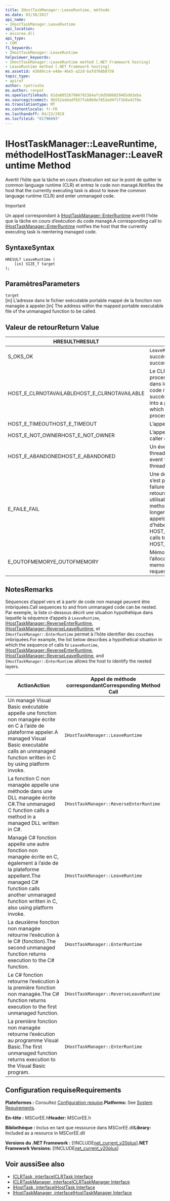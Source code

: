 ```yaml
---
title: IHostTaskManager::LeaveRuntime, méthode
ms.date: 03/30/2017
api_name:
- IHostTaskManager.LeaveRuntime
api_location:
- mscoree.dll
api_type:
- COM
f1_keywords:
- IHostTaskManager::LeaveRuntime
helpviewer_keywords:
- IHostTaskManager::LeaveRuntime method [.NET Framework hosting]
- LeaveRuntime method [.NET Framework hosting]
ms.assetid: 43689cc4-e48e-46e5-a22d-bafd768b8759
topic_type:
- apiref
author: rpetrusha
ms.author: ronpet
ms.openlocfilehash: 81da8052b79047933b4afc6d5686029465d83eba
ms.sourcegitcommit: 9b552addadfb57fab0b9e7852ed4f1f1b8a42f8e
ms.translationtype: MT
ms.contentlocale: fr-FR
ms.lasthandoff: 04/23/2019
ms.locfileid: "61796693"
---
```

# <a name="ihosttaskmanagerleaveruntime-method"></a><span data-ttu-id="a5d69-102">IHostTaskManager::LeaveRuntime, méthode</span><span class="sxs-lookup"><span data-stu-id="a5d69-102">IHostTaskManager::LeaveRuntime Method</span></span>
<span data-ttu-id="a5d69-103">Avertit l’hôte que la tâche en cours d’exécution est sur le point de quitter le common language runtime (CLR) et entrez le code non managé.</span><span class="sxs-lookup"><span data-stu-id="a5d69-103">Notifies the host that the currently executing task is about to leave the common language runtime (CLR) and enter unmanaged code.</span></span>  
  
> [!IMPORTANT]
>  <span data-ttu-id="a5d69-104">Un appel correspondant à [IHostTaskManager::EnterRuntime](../../../../docs/framework/unmanaged-api/hosting/ihosttaskmanager-enterruntime-method.md) avertit l’hôte que la tâche en cours d’exécution du code managé.</span><span class="sxs-lookup"><span data-stu-id="a5d69-104">A corresponding call to [IHostTaskManager::EnterRuntime](../../../../docs/framework/unmanaged-api/hosting/ihosttaskmanager-enterruntime-method.md) notifies the host that the currently executing task is reentering managed code.</span></span>  
  
## <a name="syntax"></a><span data-ttu-id="a5d69-105">Syntaxe</span><span class="sxs-lookup"><span data-stu-id="a5d69-105">Syntax</span></span>  
  
```  
HRESULT LeaveRuntime (  
    [in] SIZE_T target  
);  
```  
  
## <a name="parameters"></a><span data-ttu-id="a5d69-106">Paramètres</span><span class="sxs-lookup"><span data-stu-id="a5d69-106">Parameters</span></span>  
 `target`  
 <span data-ttu-id="a5d69-107">[in] L’adresse dans le fichier exécutable portable mappé de la fonction non managée à appeler.</span><span class="sxs-lookup"><span data-stu-id="a5d69-107">[in] The address within the mapped portable executable file of the unmanaged function to be called.</span></span>  
  
## <a name="return-value"></a><span data-ttu-id="a5d69-108">Valeur de retour</span><span class="sxs-lookup"><span data-stu-id="a5d69-108">Return Value</span></span>  
  
|<span data-ttu-id="a5d69-109">HRESULT</span><span class="sxs-lookup"><span data-stu-id="a5d69-109">HRESULT</span></span>|<span data-ttu-id="a5d69-110">Description</span><span class="sxs-lookup"><span data-stu-id="a5d69-110">Description</span></span>|  
|-------------|-----------------|  
|<span data-ttu-id="a5d69-111">S_OK</span><span class="sxs-lookup"><span data-stu-id="a5d69-111">S_OK</span></span>|<span data-ttu-id="a5d69-112">`LeaveRuntime` retourné avec succès.</span><span class="sxs-lookup"><span data-stu-id="a5d69-112">`LeaveRuntime` returned successfully.</span></span>|  
|<span data-ttu-id="a5d69-113">HOST_E_CLRNOTAVAILABLE</span><span class="sxs-lookup"><span data-stu-id="a5d69-113">HOST_E_CLRNOTAVAILABLE</span></span>|<span data-ttu-id="a5d69-114">Le CLR n’a pas été chargé dans un processus ou le CLR est dans un état dans lequel il ne peut pas exécuter le code managé ou traiter l’appel avec succès.</span><span class="sxs-lookup"><span data-stu-id="a5d69-114">The CLR has not been loaded into a process, or the CLR is in a state in which it cannot run managed code or process the call successfully.</span></span>|  
|<span data-ttu-id="a5d69-115">HOST_E_TIMEOUT</span><span class="sxs-lookup"><span data-stu-id="a5d69-115">HOST_E_TIMEOUT</span></span>|<span data-ttu-id="a5d69-116">L’appel a expiré.</span><span class="sxs-lookup"><span data-stu-id="a5d69-116">The call timed out.</span></span>|  
|<span data-ttu-id="a5d69-117">HOST_E_NOT_OWNER</span><span class="sxs-lookup"><span data-stu-id="a5d69-117">HOST_E_NOT_OWNER</span></span>|<span data-ttu-id="a5d69-118">L’appelant ne possède pas le verrou.</span><span class="sxs-lookup"><span data-stu-id="a5d69-118">The caller does not own the lock.</span></span>|  
|<span data-ttu-id="a5d69-119">HOST_E_ABANDONED</span><span class="sxs-lookup"><span data-stu-id="a5d69-119">HOST_E_ABANDONED</span></span>|<span data-ttu-id="a5d69-120">Un événement a été annulé alors qu’un thread bloqué ou Fibre l’attendait.</span><span class="sxs-lookup"><span data-stu-id="a5d69-120">An event was canceled while a blocked thread or fiber was waiting on it.</span></span>|  
|<span data-ttu-id="a5d69-121">E_FAIL</span><span class="sxs-lookup"><span data-stu-id="a5d69-121">E_FAIL</span></span>|<span data-ttu-id="a5d69-122">Une défaillance catastrophique inconnue s’est produite.</span><span class="sxs-lookup"><span data-stu-id="a5d69-122">An unknown catastrophic failure occurred.</span></span> <span data-ttu-id="a5d69-123">Lorsqu’une méthode retourne E_FAIL, le CLR n’est plus utilisable au sein du processus.</span><span class="sxs-lookup"><span data-stu-id="a5d69-123">When a method returns E_FAIL, the CLR is no longer usable within the process.</span></span> <span data-ttu-id="a5d69-124">Les appels suivants aux méthodes d’hébergement retournent HOST_E_CLRNOTAVAILABLE.</span><span class="sxs-lookup"><span data-stu-id="a5d69-124">Subsequent calls to hosting methods return HOST_E_CLRNOTAVAILABLE.</span></span>|  
|<span data-ttu-id="a5d69-125">E_OUTOFMEMORY</span><span class="sxs-lookup"><span data-stu-id="a5d69-125">E_OUTOFMEMORY</span></span>|<span data-ttu-id="a5d69-126">Mémoire est insuffisante pour terminer l’allocation demandée.</span><span class="sxs-lookup"><span data-stu-id="a5d69-126">Not enough memory is available to complete the requested allocation.</span></span>|  
  
## <a name="remarks"></a><span data-ttu-id="a5d69-127">Notes</span><span class="sxs-lookup"><span data-stu-id="a5d69-127">Remarks</span></span>  
 <span data-ttu-id="a5d69-128">Séquences d’appel vers et à partir de code non managé peuvent être imbriquées.</span><span class="sxs-lookup"><span data-stu-id="a5d69-128">Call sequences to and from unmanaged code can be nested.</span></span> <span data-ttu-id="a5d69-129">Par exemple, la liste ci-dessous décrit une situation hypothétique dans laquelle la séquence d’appels à `LeaveRuntime`, [IHostTaskManager::ReverseEnterRuntime](../../../../docs/framework/unmanaged-api/hosting/ihosttaskmanager-reverseenterruntime-method.md), [IHostTaskManager::ReverseLeaveRuntime](../../../../docs/framework/unmanaged-api/hosting/ihosttaskmanager-reverseleaveruntime-method.md), et `IHostTaskManager::EnterRuntime` permet à l’hôte identifier des couches imbriquées.</span><span class="sxs-lookup"><span data-stu-id="a5d69-129">For example, the list below describes a hypothetical situation in which the sequence of calls to `LeaveRuntime`, [IHostTaskManager::ReverseEnterRuntime](../../../../docs/framework/unmanaged-api/hosting/ihosttaskmanager-reverseenterruntime-method.md), [IHostTaskManager::ReverseLeaveRuntime](../../../../docs/framework/unmanaged-api/hosting/ihosttaskmanager-reverseleaveruntime-method.md), and `IHostTaskManager::EnterRuntime` allows the host to identify the nested layers.</span></span>  
  
|<span data-ttu-id="a5d69-130">Action</span><span class="sxs-lookup"><span data-stu-id="a5d69-130">Action</span></span>|<span data-ttu-id="a5d69-131">Appel de méthode correspondant</span><span class="sxs-lookup"><span data-stu-id="a5d69-131">Corresponding Method Call</span></span>|  
|------------|-------------------------------|  
|<span data-ttu-id="a5d69-132">Un managé Visual Basic exécutable appelle une fonction non managée écrite en C à l’aide de plateforme appeler.</span><span class="sxs-lookup"><span data-stu-id="a5d69-132">A managed Visual Basic executable calls an unmanaged function written in C by using platform invoke.</span></span>|`IHostTaskManager::LeaveRuntime`|  
|<span data-ttu-id="a5d69-133">La fonction C non managée appelle une méthode dans une DLL managée écrite C#.</span><span class="sxs-lookup"><span data-stu-id="a5d69-133">The unmanaged C function calls a method in a managed DLL written in C#.</span></span>|`IHostTaskManager::ReverseEnterRuntime`|  
|<span data-ttu-id="a5d69-134">Managé C# fonction appelle une autre fonction non managée écrite en C, également à l’aide de la plateforme appellent.</span><span class="sxs-lookup"><span data-stu-id="a5d69-134">The managed C# function calls another unmanaged function written in C, also using platform invoke.</span></span>|`IHostTaskManager::LeaveRuntime`|  
|<span data-ttu-id="a5d69-135">La deuxième fonction non managée retourne l’exécution à le C# (fonction).</span><span class="sxs-lookup"><span data-stu-id="a5d69-135">The second unmanaged function returns execution to the C# function.</span></span>|`IHostTaskManager::EnterRuntime`|  
|<span data-ttu-id="a5d69-136">Le C# fonction retourne l’exécution à la première fonction non managée.</span><span class="sxs-lookup"><span data-stu-id="a5d69-136">The C# function returns execution to the first unmanaged function.</span></span>|`IHostTaskManager::ReverseLeaveRuntime`|  
|<span data-ttu-id="a5d69-137">La première fonction non managée retourne l’exécution au programme Visual Basic.</span><span class="sxs-lookup"><span data-stu-id="a5d69-137">The first unmanaged function returns execution to the Visual Basic program.</span></span>|`IHostTaskManager::EnterRuntime`|  
  
## <a name="requirements"></a><span data-ttu-id="a5d69-138">Configuration requise</span><span class="sxs-lookup"><span data-stu-id="a5d69-138">Requirements</span></span>  
 <span data-ttu-id="a5d69-139">**Plateformes :** Consultez [Configuration requise](../../../../docs/framework/get-started/system-requirements.md).</span><span class="sxs-lookup"><span data-stu-id="a5d69-139">**Platforms:** See [System Requirements](../../../../docs/framework/get-started/system-requirements.md).</span></span>  
  
 <span data-ttu-id="a5d69-140">**En-tête :** MSCorEE.h</span><span class="sxs-lookup"><span data-stu-id="a5d69-140">**Header:** MSCorEE.h</span></span>  
  
 <span data-ttu-id="a5d69-141">**Bibliothèque :** Inclus en tant que ressource dans MSCorEE.dll</span><span class="sxs-lookup"><span data-stu-id="a5d69-141">**Library:** Included as a resource in MSCorEE.dll</span></span>  
  
 <span data-ttu-id="a5d69-142">**Versions du .NET Framework :** [!INCLUDE[net_current_v20plus](../../../../includes/net-current-v20plus-md.md)]</span><span class="sxs-lookup"><span data-stu-id="a5d69-142">**.NET Framework Versions:** [!INCLUDE[net_current_v20plus](../../../../includes/net-current-v20plus-md.md)]</span></span>  
  
## <a name="see-also"></a><span data-ttu-id="a5d69-143">Voir aussi</span><span class="sxs-lookup"><span data-stu-id="a5d69-143">See also</span></span>

- [<span data-ttu-id="a5d69-144">ICLRTask, interface</span><span class="sxs-lookup"><span data-stu-id="a5d69-144">ICLRTask Interface</span></span>](../../../../docs/framework/unmanaged-api/hosting/iclrtask-interface.md)
- [<span data-ttu-id="a5d69-145">ICLRTaskManager, interface</span><span class="sxs-lookup"><span data-stu-id="a5d69-145">ICLRTaskManager Interface</span></span>](../../../../docs/framework/unmanaged-api/hosting/iclrtaskmanager-interface.md)
- [<span data-ttu-id="a5d69-146">IHostTask, interface</span><span class="sxs-lookup"><span data-stu-id="a5d69-146">IHostTask Interface</span></span>](../../../../docs/framework/unmanaged-api/hosting/ihosttask-interface.md)
- [<span data-ttu-id="a5d69-147">IHostTaskManager, interface</span><span class="sxs-lookup"><span data-stu-id="a5d69-147">IHostTaskManager Interface</span></span>](../../../../docs/framework/unmanaged-api/hosting/ihosttaskmanager-interface.md)
